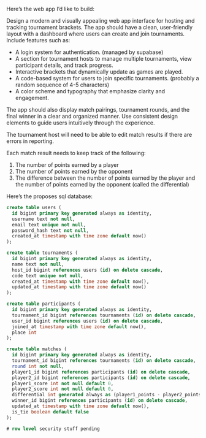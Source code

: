 Here’s the web app I’d like to build:

Design a modern and visually appealing web app interface for hosting and tracking tournament brackets. The app should have a clean, user-friendly layout with a dashboard where users can create and join tournaments. Include features such as:

- A login system for authentication. (managed by supabase)
- A section for tournament hosts to manage multiple tournaments, view participant details, and track progress.
- Interactive brackets that dynamically update as games are played.
- A code-based system for users to join specific tournaments. (probably a random sequence of 4-5 characters)
- A color scheme and typography that emphasize clarity and engagement.

The app should also display match pairings, tournament rounds, and the final winner in a clear and organized manner. Use consistent design elements to guide users intuitively through the experience.

The tournament host will need to be able to edit match results if there are errors in reporting.

Each match result needs to keep track of the following:

1. The number of points earned by a player
2. The number of points earned by the opponent
3. The difference between the number of points earned by the player and the number of points earned by the opponent (called the differential)

Here’s the proposes sql database:

```sql
create table users (
  id bigint primary key generated always as identity,
  username text not null,
  email text unique not null,
  password_hash text not null,
  created_at timestamp with time zone default now()
);

create table tournaments (
  id bigint primary key generated always as identity,
  name text not null,
  host_id bigint references users (id) on delete cascade,
  code text unique not null,
  created_at timestamp with time zone default now(),
  updated_at timestamp with time zone default now()
);

create table participants (
  id bigint primary key generated always as identity,
  tournament_id bigint references tournaments (id) on delete cascade,
  user_id bigint references users (id) on delete cascade,
  joined_at timestamp with time zone default now(),
  place int
);

create table matches (
  id bigint primary key generated always as identity,
  tournament_id bigint references tournaments (id) on delete cascade,
  round int not null,
  player1_id bigint references participants (id) on delete cascade,
  player2_id bigint references participants (id) on delete cascade,
  player1_score int not null default 0,
  player2_score int not null default 0,
  differential int generated always as (player1_points - player2_points) stored,
  winner_id bigint references participants (id) on delete cascade,
  updated_at timestamp with time zone default now(),
  is_tie boolean default false
);

# row level security stuff pending 
```